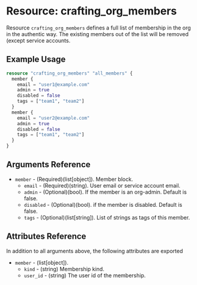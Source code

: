 # Resource: crafting_org_members

Resource `crafting_org_members` defines a full list of membership in the org in the authentic way. The existing members out of the list will be removed (except service accounts.

## Example Usage

```terraform
resource "crafting_org_members" "all_members" {
  member {
    email = "user1@example.com"
    admin = true
    disabled = false
    tags = ["team1", "team2"]
  }
  member {
    email = "user2@example.com"
    admin = true
    disabled = false
    tags = ["team1", "team2"]
  }
}
```

## Arguments Reference
* `member` - (Required)(list[object]). Member block.
    * `email` - (Required)(string). User email or service account email.
    * `admin` - (Optional)(bool). If the member is an org-admin. Default is false.
    * `disabled` - (Optional)(bool). if the member is disabled. Default is false.
    * `tags` - (Optional)(list[string]). List of strings as tags of this member.

## Attributes Reference

In addition to all arguments above, the following attributes are exported

* `member` - (list[object]).
    * `kind` - (string) Membership kind.
    * `user_id` - (string) The user id of the membership.